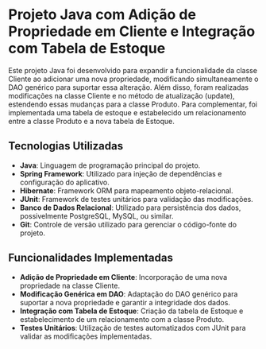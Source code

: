 # Projeto Java com Adição de Propriedade em Cliente e Integração com Tabela de Estoque

Este projeto Java foi desenvolvido para expandir a funcionalidade da classe Cliente ao adicionar uma nova propriedade, modificando simultaneamente o DAO genérico para suportar essa alteração. Além disso, foram realizadas modificações na classe Cliente e no método de atualização (update), estendendo essas mudanças para a classe Produto. Para complementar, foi implementada uma tabela de estoque e estabelecido um relacionamento entre a classe Produto e a nova tabela de Estoque.

## Tecnologias Utilizadas

- **Java**: Linguagem de programação principal do projeto.
- **Spring Framework**: Utilizado para injeção de dependências e configuração do aplicativo.
- **Hibernate**: Framework ORM para mapeamento objeto-relacional.
- **JUnit**: Framework de testes unitários para validação das modificações.
- **Banco de Dados Relacional**: Utilizado para persistência dos dados, possivelmente PostgreSQL, MySQL, ou similar.
- **Git**: Controle de versão utilizado para gerenciar o código-fonte do projeto.

## Funcionalidades Implementadas

- **Adição de Propriedade em Cliente**: Incorporação de uma nova propriedade na classe Cliente.
- **Modificação Genérica em DAO**: Adaptação do DAO genérico para suportar a nova propriedade e garantir a integridade dos dados.
- **Integração com Tabela de Estoque**: Criação da tabela de Estoque e estabelecimento de um relacionamento com a classe Produto.
- **Testes Unitários**: Utilização de testes automatizados com JUnit para validar as modificações implementadas.
